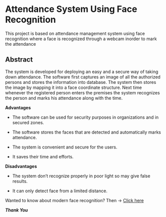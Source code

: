 # Attendance System Using Face Recognition
This project is based on attendance management system using face recognition where a face is recognized through a webcam inorder to mark the attendance

## Abstract<br>
The system is developed for deploying an easy and a secure way of taking down attendance. The software first captures an image of all the authorized persons and stores the information into database. The system then stores the image by mapping it into a face coordinate structure. Next time whenever the registered person enters the premises the system recognizes the person and marks his attendance along with the time.

**Advantages<br>**
- The software can be used for security purposes in organizations and in secured zones.<br>
* The software stores the faces that are detected and automatically marks attendance.<br>
+ The system is convenient and secure for the users.<br>
- It saves their time and efforts.<br>

**Disadvantages <br>**
- The system don’t recognize properly in poor light so may give false results.<br>
* It can only detect face from a limited distance.<br>

Wanted to know about modern face recognition? Then -> [Click here](https://medium.com/@ageitgey/machine-learning-is-fun-part-4-modern-face-recognition-with-deep-learning-c3cffc121d78)

***Thank You***
